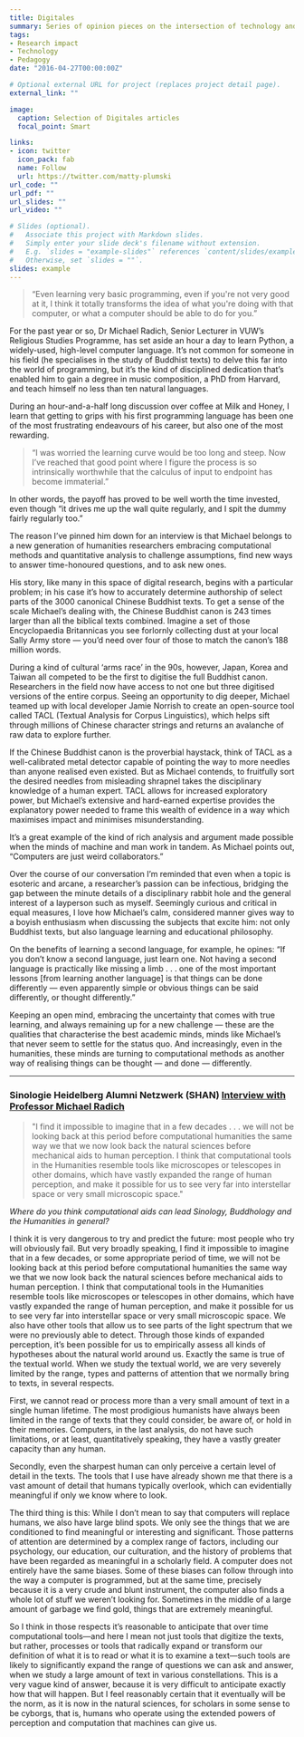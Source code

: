 ```yaml
---
title: Digitales
summary: Series of opinion pieces on the intersection of technology and research for VUW's student publication, Salient
tags:
- Research impact
- Technology
- Pedagogy
date: "2016-04-27T00:00:00Z"

# Optional external URL for project (replaces project detail page).
external_link: ""

image:
  caption: Selection of Digitales articles 
  focal_point: Smart

links:
- icon: twitter
  icon_pack: fab
  name: Follow
  url: https://twitter.com/matty-plumski
url_code: ""
url_pdf: ""
url_slides: ""
url_video: ""

# Slides (optional).
#   Associate this project with Markdown slides.
#   Simply enter your slide deck's filename without extension.
#   E.g. `slides = "example-slides"` references `content/slides/example-slides.md`.
#   Otherwise, set `slides = ""`.
slides: example
---
```


>“Even learning very basic programming, even if you're not very good at it, I think it totally transforms the idea of what you're doing with that computer, or what a computer should be able to do for you.”

For the past year or so, Dr Michael Radich, Senior Lecturer in VUW’s Religious Studies Programme, has set aside an hour a day to learn Python,  a widely-used, high-level computer language.  It’s not common for someone in his field (he specialises in the study of Buddhist texts) to delve this far into the world of programming, but it’s the kind of disciplined dedication that’s enabled him to gain a degree in music composition, a PhD from Harvard, and teach himself no less than ten natural languages. 

During an hour-and-a-half long discussion over coffee at Milk and Honey, I learn that getting to grips with his first programming language has been one of the most frustrating endeavours of his career, but also one of the most rewarding.

>“I was worried the learning curve would be too long and steep. Now I’ve reached that good point where I figure the process is so intrinsically worthwhile that the calculus of input to endpoint has become immaterial.” 

In other words, the payoff has proved to be well worth the time invested, even though “it drives me up the wall quite regularly, and I spit the dummy fairly regularly too.”

The reason I’ve pinned him down for an interview is that Michael belongs to a new generation of humanities researchers embracing computational methods and quantitative analysis to challenge assumptions, find new ways to answer time-honoured questions, and to ask new ones. 

His story, like many in this space of digital research, begins with a particular problem; in his case it’s how to accurately determine authorship of select parts of the 3000 canonical Chinese Buddhist texts. To get a sense of the scale Michael’s dealing with, the Chinese Buddhist canon is 243 times larger than all the biblical texts combined. Imagine a set of those Encyclopaedia Britannicas you see forlornly collecting dust at your local Sally Army store — you’d need over four of those to match the canon’s 188 million words.

During a kind of cultural ‘arms race’ in the 90s, however, Japan, Korea and Taiwan all competed to be the first to digitise the full Buddhist canon. Researchers in the field now have access to not one but three digitised versions of the entire corpus. Seeing an opportunity to dig deeper, Michael teamed up with local developer Jamie Norrish to create an open-source tool called TACL (Textual Analysis for Corpus Linguistics), which helps sift through millions of Chinese character strings and returns an avalanche of raw data to explore further. 
 
If the Chinese Buddhist canon is the proverbial haystack, think of TACL as a well-calibrated metal detector capable of pointing the way to more needles than anyone realised even existed. But as Michael contends, to fruitfully sort the desired needles from misleading shrapnel takes the disciplinary knowledge of a human expert. TACL allows for increased exploratory power, but Michael’s extensive and hard-earned expertise provides the explanatory power needed to frame this wealth of evidence in a way which maximises impact and minimises misunderstanding. 

It’s a great example of the kind of rich analysis and argument made possible when the minds of machine and man work in tandem. As Michael points out, “Computers are just weird collaborators.” 

Over the course of our conversation I’m reminded that even when a topic is esoteric and arcane, a researcher’s passion can be infectious, bridging the gap between the minute details of a disciplinary rabbit hole and the general interest of a layperson such as myself. Seemingly curious and critical in equal measures, I love how Michael’s calm, considered manner gives way to a boyish enthusiasm when discussing the subjects that excite him: not only Buddhist texts, but also language learning and educational philosophy. 

On the benefits of learning a second language, for example, he opines: “If you don’t know a second language, just learn one. Not having a second language is practically like missing a limb . . . one of the most important lessons [from learning another language] is that things can be done differently — even apparently simple or obvious things can be said differently, or thought differently.” 

Keeping an open mind, embracing the uncertainty that comes with true learning, and always remaining up for a new challenge — these are the qualities that characterise the best academic minds, minds like Michael’s that never seem to settle for the status quo. And increasingly, even in the humanities, these minds are turning to computational methods as another way of realising things can be thought — and done — differently. 

<hr />

### Sinologie Heidelberg Alumni Netzwerk (SHAN) [Interview with Professor Michael Radich](https://www.zo.uni-heidelberg.de/sinologie/shan/nl-archiv/2021_NL108_1.html)


>  "I find it impossible to imagine that in a few decades . . . we will not be looking back at this period before computational humanities the same way we that we now look back the natural sciences before mechanical aids to human perception. I think that computational tools in the Humanities resemble tools like microscopes or telescopes in other domains, which have vastly expanded the range of human perception, and make it possible for us to see very far into interstellar space or very small microscopic space."


 *Where do you think computational aids can lead Sinology, Buddhology and the Humanities in general?*

I think it is very dangerous to try and predict the future: most people who try will obviously fail. But very broadly speaking, I find it impossible to imagine that in a few decades, or some appropriate period of time, we will not be looking back at this period before computational humanities the same way we that we now look back the natural sciences before mechanical aids to human perception. I think that computational tools in the Humanities resemble tools like microscopes or telescopes in other domains, which have vastly expanded the range of human perception, and make it possible for us to see very far into interstellar space or very small microscopic space. We also have other tools that allow us to see parts of the light spectrum that we were no previously able to detect. Through those kinds of expanded perception, it’s been possible for us to empirically assess all kinds of hypotheses about the natural world around us. Exactly the same is true of the textual world. When we study the textual world, we are very severely limited by the range, types and patterns of attention that we normally bring to texts, in several respects.

First, we cannot read or process more than a very small amount of text in a single human lifetime. The most prodigious humanists have always been limited in the range of texts that they could consider, be aware of, or hold in their memories. Computers, in the last analysis, do not have such limitations, or at least, quantitatively speaking, they have a vastly greater capacity than any human.

Secondly, even the sharpest human can only perceive a certain level of detail in the texts. The tools that I use have already shown me that there is a vast amount of detail that humans typically overlook, which can evidentially meaningful if only we know where to look.

The third thing is this: While I don’t mean to say that computers will replace humans, we also have large blind spots. We only see the things that we are conditioned to find meaningful or interesting and significant. Those patterns of attention are determined by a complex range of factors, including our psychology, our education, our culturation, and the history of problems that have been regarded as meaningful in a scholarly field. A computer does not entirely have the same biases. Some of these biases can follow through into the way a computer is programmed, but at the same time, precisely because it is a very crude and blunt instrument, the computer also finds a whole lot of stuff we weren’t looking for. Sometimes in the middle of a large amount of garbage we find gold, things that are extremely meaningful.

So I think in those respects it’s reasonable to anticipate that over time computational tools—and here I mean not just tools that digitize the texts, but rather, processes or tools that radically expand or transform our definition of what it is to read or what it is to examine a text—such tools are likely to significantly expand the range of questions we can ask and answer, when we study a large amount of text in various constellations. This is a very vague kind of answer, because it is very difficult to anticipate exactly how that will happen. But I feel reasonably certain that it eventually will be the norm, as it is now in the natural sciences, for scholars in some sense to be cyborgs, that is, humans who operate using the extended powers of perception and computation that machines can give us.